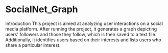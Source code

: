 # SocialNet_Graph
 
Introduction
This project is aimed at analyzing user interactions on a social media platform. After running the project, it generates a graph depicting users' followers and those they follow, which is then saved to a text file. Additionally, it identifies users based on their interests and lists users who share a particular interest.